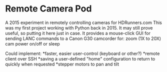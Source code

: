  # Remote Camera Pod
 A 2015 experiment in remotely controlling cameras for HDRunners.com
 This was my first project working with Python back in 2015. 
 It may still prove useful, so putting it here just in case.
It provides a mouse-click GUI for sending LANC commands to a Canon G30 camcorder for:
 zoom (1X to 20X)
 cam power on/off or sleep

 Could implement:
 *faster, easier user-control (keyboard or other?)
 *remote client over SSH
 *saving a user-defined "home" configuration to return to quickly when requested
 *stepper motors to pan and tilt
 
